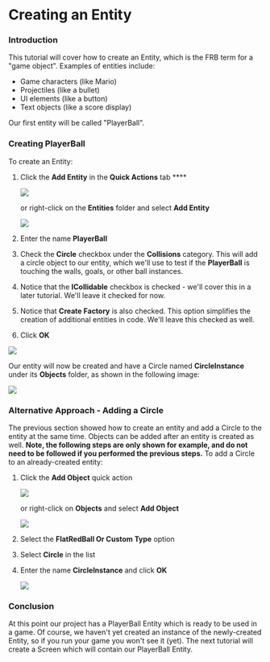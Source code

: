 # Creating an Entity

### Introduction

This tutorial will cover how to create an Entity, which is the FRB term for a "game object". Examples of entities include:

* Game characters (like Mario)
* Projectiles (like a bullet)
* UI elements (like a button)
* Text objects (like a score display)

Our first entity will be called "PlayerBall".

### Creating PlayerBall

To create an Entity:

1.  Click the **Add Entity** in the **Quick Actions** tab \*\*\*\*

    ![](../../media/2022-01-img\_61d3125436c42.png)

    or right-click on the **Entities** folder and select **Add Entity**

    ![](../../media/2022-01-img\_61d312843f359.png)
2. Enter the name **PlayerBall**
3. Check the **Circle** checkbox under the **Collisions** category. This will add a circle object to our entity, which we'll use to test if the **PlayerBall** is touching the walls, goals, or other ball instances.
4. Notice that the **ICollidable** checkbox is checked - we'll cover this in a later tutorial. We'll leave it checked for now.
5. Notice that **Create Factory** is also checked. This option simplifies the creation of additional entities in code. We'll leave this checked as well.
6. Click **OK**

![](../../media/2022-01-img\_61d312b26d918.png)

Our entity will now be created and have a Circle named **CircleInstance** under its **Objects** folder, as shown in the following image:

![](../../media/2022-01-img\_61d312e83c316.png)

### Alternative Approach - Adding a Circle

The previous section showed how to create an entity and add a Circle to the entity at the same time. Objects can be added after an entity is created as well. **Note, the following steps are only shown for example, and do not need to be followed if you performed the previous steps.** To add a Circle to an already-created entity:

1.  Click the **Add Object** quick action

    ![](../../media/2022-01-img\_61d3133fc9c72.png)

    or right-click on **Objects** and select **Add Object**

    ![](../../media/2022-01-img\_61d31363d6568.png)
2. Select the **FlatRedBall Or Custom Type** option
3. Select **Circle** in the list
4.  Enter the name **CircleInstance** and click **OK**

    ![](../../media/2022-01-img\_61d313aa162c3.png)

### Conclusion

At this point our project has a PlayerBall Entity which is ready to be used in a game. Of course, we haven't yet created an instance of the newly-created Entity, so if you run your game you won't see it (yet). The next tutorial will create a Screen which will contain our PlayerBall Entity.
